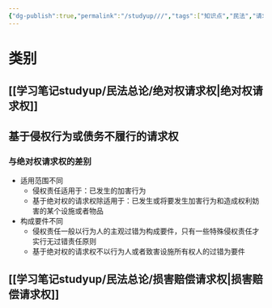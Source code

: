 ```yaml
---
{"dg-publish":true,"permalink":"/studyup///","tags":["知识点","民法","请求权","#权利","#民法权利"]}
---
```


# 类别
## [[学习笔记studyup/民法总论/绝对权请求权\|绝对权请求权]]
## 基于侵权行为或债务不履行的请求权
### 与绝对权请求权的差别
- 适用范围不同
	- 侵权责任适用于：已发生的加害行为
	- 基于绝对权的请求权除适用于：已发生或将要发生加害行为和造成权利妨害的某个设施或者物品
- 构成要件不同
	- 侵权责任一般以行为人的主观过错为构成要件，只有一些特殊侵权责任才实行无过错责任原则
	- 基于绝对权的请求权不以行为人或者致害设施所有权人的过错为要件
## [[学习笔记studyup/民法总论/损害赔偿请求权\|损害赔偿请求权]]
